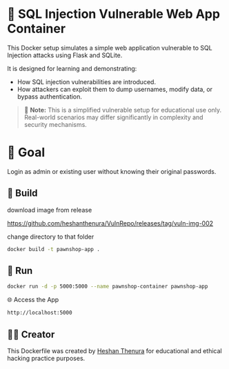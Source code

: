 # 🐍 SQL Injection Vulnerable Web App Container

This Docker setup simulates a simple web application vulnerable to SQL Injection attacks using Flask and SQLite.

It is designed for learning and demonstrating:

- How SQL injection vulnerabilities are introduced.
- How attackers can exploit them to dump usernames, modify data, or bypass authentication.

> 🧠 **Note:** This is a simplified vulnerable setup for educational use only. Real-world scenarios may differ significantly in complexity and security mechanisms.

# 🎯 Goal

Login as admin or existing user without knowing their original passwords.

## 🐳 Build

download image from release

https://github.com/heshanthenura/VulnRepo/releases/tag/vuln-img-002

change directory to that folder

```bash
docker build -t pawnshop-app .
```

## 🚀 Run

```bash
docker run -d -p 5000:5000 --name pawnshop-container pawnshop-app
```

🌐 Access the App

```bash
http://localhost:5000
```

## 👨‍💻 Creator

This Dockerfile was created by [Heshan Thenura](https://github.com/heshanthenura) for educational and ethical hacking practice purposes.
